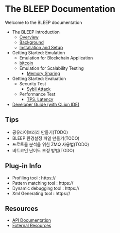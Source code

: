 # The BLEEP Documentation

Welcome to the BLEEP documentation <br>

 * The BLEEP Introduction 
   * [Overview](Intro-Overview.md)
   * [Background](Intro-Background.md)
   * [Installation and Setup](Intro-Installation-and-Setup.md)
 * Getting Started: Emulation
   * Emulation for Blockchain Application
   * [bitcoin](Emulation-bitcoin.md)
   * Emulation for Scalability Testing     
     * [Memory Sharing](Emulation-Scalability.md)   
 * Getting Started: Evaluation
   * Security Test
     * [Sybil Attack](Evaluation-Security-Sybil.md)
   * Performance Test    
     * [TPS, Latency](Evaluation-perf-TPS_Latency.md)
 * [Developer Guide (with CLion IDE)](developerGuide.md)


## Tips
- 공유라이브러리 만들기(TODO) 
- BLEEP 환경설정 파일 만들기(TODO) 
- 프로토콜 분석을 위한 ZMQ 사용법(TODO)
- 비트코인 난이도 조정 방법(TODO)

## Plug-in Info
- Profiling tool : https://
- Pattern matching tool : https://
- Dynamic debugging tool : https://
- Xml Generating tool : https://

## Resources
- [API Documentation](api/test-api.md)
- [External Resources](Resource-External.md)